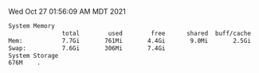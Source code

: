 Wed Oct 27 01:56:09 AM MDT 2021
```bash
System Memory
               total        used        free      shared  buff/cache   available
Mem:           7.7Gi       761Mi       4.4Gi       9.0Mi       2.5Gi       6.6Gi
Swap:          7.6Gi       306Mi       7.4Gi
System Storage
676M	.
```
